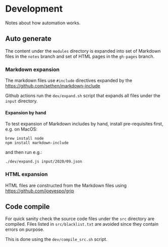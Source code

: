 # Development

Notes about how automation works.

## Auto generate

The content under the `modules` directory is expanded into set of Markdown files in the `notes` branch and set of HTML pages in the `gh-pages` branch.

### Markdown expansion

The markdown files use `#include` directives expanded by the https://github.com/sethen/markdown-include

Github actions run the `dev/expand.sh` script that expands all files under the `input` directory.

#### Expansion by hand

To test expansion of Markdown includes by hand, install pre-requisites first, e.g. on
MacOS:
```
brew install node
npm install markdown-include
```

and then run e.g.:
```
./dev/expand.js input/2020/09.json
```

### HTML expansion

HTML files are constructed from the Markdown files using https://github.com/joeyespo/grip

## Code compile

For quick sanity check the source code files under the `src` directory are compiled. Files listed in `src/blacklist.txt` are avoided since they contain errors on purpose.

This is done using the `dev/compile_src.sh` script.
